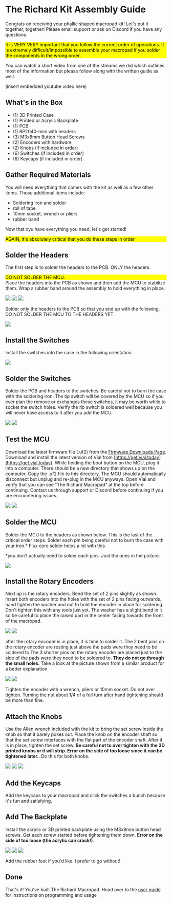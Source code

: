 # The Richard Kit Assembly Guide

Congrats on receiving your phallic shaped macropad kit! Let's put it together, together! Please email support or ask on Discord if you have any questions. 

<div style="background-color: yellow; color: black;">It is VERY VERY important that you follow the correct order of operations. It is extremely difficult/impossible to assemble your macropad if you solder the components in the wrong order.</div>

You can watch a short video from one of the streams we did which outlines most of the information but please follow along with the written guide as well.

(insert embedded youtube video here)

## What's in the Box
* (1) 3D Printed Case
* (1) Printed or Acrylic Backplate
* (1) PCB
* (1) RP2040-mini with headers
* (3) M3x8mm Button Head Screws
* (2) Encoders with hardware
* (2) Knobs (if included in order)
* (6) Switches (if included in order)
* (6) Keycaps (if included in order)

## Gather Required Materials
You will need everything that comes with the kit as well as a few other items. Those additional items include:

* Soldering iron and solder
* roll of tape
* 10mm socket, wrench or pliers
* rubber band

Now that oyu have everything you need, let's get started!

<div style="background-color: yellow; color: black;">AGAIN, it's absolutely critical that you do these steps in order</div>

## Solder the Headers

The first step is to solder the headers to the PCB. ONLY the headers. <div style="background-color: yellow; color: black;">DO NOT SOLDER THE MCU.</div> Place the headers into the PCB as shown and then add the MCU to stabilize them. Wrap a rubber band around the assembly to hold everything in place.

![](/assets/Richard/PXL_20230710_013040690.jpg)
![](/assets/Richard/PXL_20230710_013057459.jpg)
![](/assets/Richard/PXL_20230710_013124243.jpg)

Solder only the headers to the PCB so that you end up with the following. DO NOT SOLDER THE MCU TO THE HEADERS YET

![](/assets/Richard/PXL_20230710_013300382.jpg)

## Install the Switches

Install the switches into the case in the following orientation. 

![](/assets/Richard/PXL_20230710_013506211.jpg)

## Solder the Switches

Solder the PCB and headers to the switches. Be careful not to burn the case with the soldering iron. The *tip* switch will be covered by the MCU so if you ever plan the remove or exchanges these switches, it may be worth while to socket the switch holes. Verify the *tip* switch is soldered well because you will never have access to it after you add the MCU.

![](/assets/Richard/PXL_20230710_013529626.jpg)
![](/assets/Richard/PXL_20230710_013633530.jpg)

## Test the MCU

Download the latest firmware file (.uf2) from the [Firmware Downloads Page](). Download and install the latest version of Vial from [https://get.vial.today](https://get.vial.today). While holding the boot button on the MCU, plug it into a computer. There should be a new directory that shows up on the computer. Copy the .uf2 file to this directory. The MCU should automatically disconnect but unplug and re-plug in the MCU anyways. Open Vial and verify that you can see "The Richard Macropad" at the top before continuing. Contact us through support or Discord before continuing if you are encountering issues.

![](/assets/Richard/PXL_20230710_013710727.jpg)
![](/assets/Richard/PXL_20230710_013731638.jpg)

## Solder the MCU

Solder the MCU to the headers as shown below. This is the last of the critical order steps. Solder each pin being careful not to burn the case with your iron.* Flux core solder helps a lot with this.

*you don't actually need to solder each pins. Just the ones in the picture.

![](/assets/Richard/PXL_20230710_013924498.jpg)

## Install the Rotary Encoders

Next up is the rotary encoders. Bend the set of 2 pins slightly as shown. Insert both encoders into the holes with the set of 2 pins facing outwards. hand tighten the washer and nut to hold the encoder in place for soldering. Don't tighten this with any tools just yet. The washer has a slight bend in it so be careful to place the raised part in the center facing towards the front of the macropad.

![](/assets/Richard/PXL_20230710_014424380.jpg)
![](/assets/Richard/PXL_20230710_014401763.jpg)

after the rotary encoder is in place, it is time to solder it. The 2 bent pins on the rotary encoder are resting just above the pads were they need to be soldered to.The 3 shorter pins on the rotary encoder are placed just to the side of the pads were they need to be soldered to. **They do not go through the small holes.** Take a look at the picture shown from a similar product for a better explanation.

![](/assets/Richard/PXL_20230710_014630039.jpg)
![](/assets/GB3/gb3-assembly-18-encoder-solder.jpg)

Tighten the encoder with a wrench, pliers or 10mm socket. Do not over tighten. Turning the nut about 1/4 of a full turn after hand tightening should be more than fine.

## Attach the Knobs

Use the Allen wrench included with the kit to bring the set screw inside the knob so that it barely pokes out. Place the knob on the encoder shaft so that the set screw interfaces with the flat part of the encoder shaft. After it is in place, tighten the set screw. **Be careful not to over tighten with the 3D printed knobs or it will strip. Error on the side of too loose since it can be tightened later.**. Do this for both knobs.

![](/assets/GB3/gb3-assembly-20-knob.jpg)
![](/assets/GB3/gb3-assembly-21-knob.jpg)
![](/assets/Richard/PXL_20230710_014657325.jpg)

## Add the Keycaps
Add the keycaps to your macropad and click the switches a bunch because it's fun and satisfying.

## Add The Backplate
Install the acrylic or 3D printed backplate using the M3x8mm button head screws. Get each screw started before tightening them down. **Error on the side of too loose (the acrylic can crack!)**. 

![](/assets/Richard/PXL_20230710_014847102.jpg)
![](/assets/Richard/PXL_20230710_014946986.jpg)
![](/assets/Richard/PXL_20230710_015208893.jpg)

Add the rubber feet if you'd like. I prefer to go without!

## Done
That's it! You've built The Richard Macropad. Head over to the [user guide](/Richard/#programming-and-usage) for instructions on programming and usage

